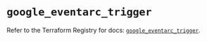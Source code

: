 # `google_eventarc_trigger`

Refer to the Terraform Registry for docs: [`google_eventarc_trigger`](https://registry.terraform.io/providers/hashicorp/google/6.24.0/docs/resources/eventarc_trigger).

